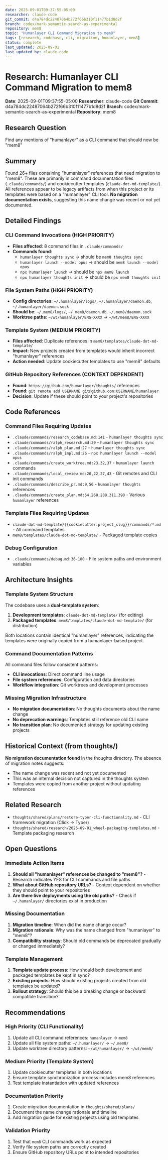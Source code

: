 ```yaml
---
date: 2025-09-01T09:37:55-05:00
researcher: claude-code
git_commit: d4a784dc22487064b272f66b310f11477b1d8d2f
branch: codex/mark-semantic-search-as-experimental
repository: mem8
topic: "Humanlayer CLI Command Migration to mem8"
tags: [research, codebase, cli, migration, humanlayer, mem8]
status: complete
last_updated: 2025-09-01
last_updated_by: claude-code
---
```


# Research: Humanlayer CLI Command Migration to mem8

**Date**: 2025-09-01T09:37:55-05:00
**Researcher**: claude-code
**Git Commit**: d4a784dc22487064b272f66b310f11477b1d8d2f
**Branch**: codex/mark-semantic-search-as-experimental
**Repository**: mem8

## Research Question
Find any mentions of "humanlayer" as a CLI command that should now be "mem8"

## Summary
Found 26+ files containing "humanlayer" references that need migration to "mem8". These are primarily in command documentation files (`.claude/commands/`) and cookiecutter templates (`claude-dot-md-template/`). All references appear to be legacy artifacts from when this project or its templates were based on a "humanlayer" CLI tool. **No migration documentation exists**, suggesting this name change was recent or not yet documented.

## Detailed Findings

### CLI Command Invocations (HIGH PRIORITY)
- **Files affected**: 8 command files in `.claude/commands/`
- **Commands found**:
  - `humanlayer thoughts sync` → should be `mem8 thoughts sync`
  - `humanlayer launch --model opus` → should be `mem8 launch --model opus`
  - `npx humanlayer launch` → should be `npx mem8 launch`
  - `npx humanlayer thoughts init` → should be `npx mem8 thoughts init`

### File System Paths (HIGH PRIORITY)
- **Config directories**: `~/.humanlayer/logs/`, `~/.humanlayer/daemon.db`, `~/.humanlayer/daemon.sock`
- **Should be**: `~/.mem8/logs/`, `~/.mem8/daemon.db`, `~/.mem8/daemon.sock`
- **Worktree paths**: `~/wt/humanlayer/ENG-XXXX` → `~/wt/mem8/ENG-XXXX`

### Template System (MEDIUM PRIORITY)
- **Files affected**: Duplicate references in `mem8/templates/claude-dot-md-template/`
- **Impact**: New projects created from templates would inherit incorrect "humanlayer" references
- **Action needed**: Update cookiecutter templates to use "mem8" defaults

### GitHub Repository References (CONTEXT DEPENDENT)
- **Found**: `https://github.com/humanlayer/thoughts/` references
- **Found**: `git remote add USERNAME git@github.com:USERNAME/humanlayer`
- **Decision**: Update if these should point to your project's repositories

## Code References

### Command Files Requiring Updates
- `.claude/commands/research_codebase.md:141` - `humanlayer thoughts sync`
- `.claude/commands/ralph_research.md:39` - `humanlayer thoughts sync`  
- `.claude/commands/ralph_plan.md:27` - `humanlayer thoughts sync`
- `.claude/commands/ralph_impl.md:26` - `npx humanlayer launch --model opus`
- `.claude/commands/create_worktree.md:23,32,37` - `humanlayer launch` commands
- `.claude/commands/local_review.md:20,22,27,43` - Git remotes and CLI init commands
- `.claude/commands/describe_pr.md:9,56` - `humanlayer thoughts` references
- `.claude/commands/create_plan.md:54,268,288,311,398` - Various `humanlayer` references

### Template Files Requiring Updates
- `claude-dot-md-template/{{cookiecutter.project_slug}}/commands/*.md` - All command templates
- `mem8/templates/claude-dot-md-template/` - Packaged template copies

### Debug Configuration
- `.claude/commands/debug.md:36-180` - File system paths and environment variables

## Architecture Insights

### Template System Structure
The codebase uses a **dual-template system**:
1. **Development templates**: `claude-dot-md-template/` (for editing)
2. **Packaged templates**: `mem8/templates/claude-dot-md-template/` (for distribution)

Both locations contain identical "humanlayer" references, indicating the templates were originally copied from a humanlayer-based project.

### Command Documentation Patterns
All command files follow consistent patterns:
- **CLI invocations**: Direct command line usage
- **File system references**: Configuration and data directories  
- **Workflow integration**: Git worktrees and development processes

### Missing Migration Infrastructure
- **No migration documentation**: No thoughts documents about the name change
- **No deprecation warnings**: Templates still reference old CLI name
- **No transition plan**: No documented strategy for updating existing projects

## Historical Context (from thoughts/)
**No migration documentation found** in the thoughts directory. The absence of migration notes suggests:
- The name change was recent and not yet documented
- This was an internal decision not captured in the thoughts system  
- Templates were copied from another project without updating references

## Related Research
- `thoughts/shared/plans/restore-typer-cli-functionality.md` - CLI framework migration (Click → Typer)
- `thoughts/shared/research/2025-09-01_wheel-packaging-templates.md` - Template packaging research

## Open Questions

### Immediate Action Items
1. **Should all "humanlayer" references be changed to "mem8"?** - Research indicates YES for CLI commands and file paths
2. **What about GitHub repository URLs?** - Context dependent on whether they should point to your repositories
3. **Are there live deployments using the old paths?** - Check if `~/.humanlayer/` directories exist in production

### Missing Documentation
1. **Migration timeline**: When did the name change occur?
2. **Migration rationale**: Why was the name changed from "humanlayer" to "mem8"?
3. **Compatibility strategy**: Should old commands be deprecated gradually or changed immediately?

### Template Management
1. **Template update process**: How should both development and packaged templates be kept in sync?
2. **Existing projects**: How should existing projects created from old templates be updated?
3. **Rollout strategy**: Should this be a breaking change or backward compatible transition?

## Recommendations

### High Priority (CLI Functionality)
1. Update all CLI command references: `humanlayer` → `mem8`
2. Update all file system paths: `~/.humanlayer/` → `~/.mem8/`
3. Update worktree directory patterns: `~/wt/humanlayer/` → `~/wt/mem8/`

### Medium Priority (Template System)
1. Update cookiecutter templates in both locations
2. Ensure template synchronization process includes mem8 references
3. Test template instantiation with updated references

### Documentation Priority
1. Create migration documentation in `thoughts/shared/plans/`
2. Document the name change rationale and timeline
3. Add migration guide for existing projects using old templates

### Validation Priority  
1. Test that `mem8` CLI commands work as expected
2. Verify file system paths are correctly created
3. Ensure GitHub repository URLs point to intended repositories
